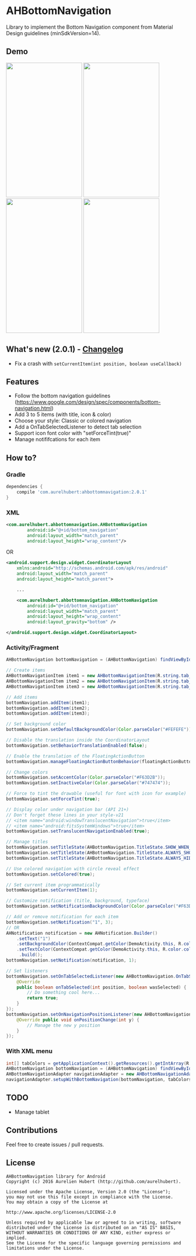 
# AHBottomNavigation
Library to implement the Bottom Navigation component from Material Design guidelines (minSdkVersion=14).

## Demo
<img src="https://raw.githubusercontent.com/aurelhubert/ahbottomnavigation/master/demo1.gif" width="208" height="368" /> <img src="https://raw.githubusercontent.com/aurelhubert/ahbottomnavigation/master/demo2.gif" width="208" height="368" /> <img src="https://raw.githubusercontent.com/aurelhubert/ahbottomnavigation/master/demo3.gif" width="208" height="368" /> <img src="https://raw.githubusercontent.com/aurelhubert/ahbottomnavigation/master/demo4.gif" width="208" height="368" />

## What's new (2.0.1) - [Changelog](https://github.com/aurelhubert/ahbottomnavigation/blob/master/CHANGELOG.md)
* Fix a crash with `setCurrentItem(int position, boolean useCallback)`

## Features
* Follow the bottom navigation guidelines (https://www.google.com/design/spec/components/bottom-navigation.html)
* Add 3 to 5 items (with title, icon & color)
* Choose your style: Classic or colored navigation
* Add a OnTabSelectedListener to detect tab selection
* Support icon font color with "setForceTint(true)"
* Manage notififcations for each item

## How to?

### Gradle
```groovy
dependencies {
    compile 'com.aurelhubert:ahbottomnavigation:2.0.1'
}
```
### XML
```xml
<com.aurelhubert.ahbottomnavigation.AHBottomNavigation
        android:id="@+id/bottom_navigation"
        android:layout_width="match_parent"
        android:layout_height="wrap_content"/>
```
OR
```xml
<android.support.design.widget.CoordinatorLayout
    xmlns:android="http://schemas.android.com/apk/res/android"
    android:layout_width="match_parent"
    android:layout_height="match_parent">

    ...

    <com.aurelhubert.ahbottomnavigation.AHBottomNavigation
        android:id="@+id/bottom_navigation"
        android:layout_width="match_parent"
        android:layout_height="wrap_content"
        android:layout_gravity="bottom" />

</android.support.design.widget.CoordinatorLayout>
```

### Activity/Fragment
```java
AHBottomNavigation bottomNavigation = (AHBottomNavigation) findViewById(R.id.bottom_navigation);

// Create items
AHBottomNavigationItem item1 = new AHBottomNavigationItem(R.string.tab_1, R.drawable.ic_maps_place, R.color.color_tab_1);
AHBottomNavigationItem item2 = new AHBottomNavigationItem(R.string.tab_2, R.drawable.ic_maps_local_bar, R.color.color_tab_2);
AHBottomNavigationItem item3 = new AHBottomNavigationItem(R.string.tab_3, R.drawable.ic_maps_local_restaurant, R.color.color_tab_3);

// Add items
bottomNavigation.addItem(item1);
bottomNavigation.addItem(item2);
bottomNavigation.addItem(item3);

// Set background color
bottomNavigation.setDefaultBackgroundColor(Color.parseColor("#FEFEFE"));

// Disable the translation inside the CoordinatorLayout
bottomNavigation.setBehaviorTranslationEnabled(false);

// Enable the translation of the FloatingActionButton
bottomNavigation.manageFloatingActionButtonBehavior(floatingActionButton);

// Change colors
bottomNavigation.setAccentColor(Color.parseColor("#F63D2B"));
bottomNavigation.setInactiveColor(Color.parseColor("#747474"));

// Force to tint the drawable (useful for font with icon for example)
bottomNavigation.setForceTint(true);

// Display color under navigation bar (API 21+)
// Don't forget these lines in your style-v21
// <item name="android:windowTranslucentNavigation">true</item>
// <item name="android:fitsSystemWindows">true</item>
bottomNavigation.setTranslucentNavigationEnabled(true);

// Manage titles
bottomNavigation.setTitleState(AHBottomNavigation.TitleState.SHOW_WHEN_ACTIVE);
bottomNavigation.setTitleState(AHBottomNavigation.TitleState.ALWAYS_SHOW);
bottomNavigation.setTitleState(AHBottomNavigation.TitleState.ALWAYS_HIDE);

// Use colored navigation with circle reveal effect
bottomNavigation.setColored(true);

// Set current item programmatically
bottomNavigation.setCurrentItem(1);

// Customize notification (title, background, typeface)
bottomNavigation.setNotificationBackgroundColor(Color.parseColor("#F63D2B"));

// Add or remove notification for each item
bottomNavigation.setNotification("1", 3);
// OR
AHNotification notification = new AHNotification.Builder()
    .setText("1")
    .setBackgroundColor(ContextCompat.getColor(DemoActivity.this, R.color.color_notification_back))
    .setTextColor(ContextCompat.getColor(DemoActivity.this, R.color.color_notification_text))
     .build();
bottomNavigation.setNotification(notification, 1);

// Set listeners
bottomNavigation.setOnTabSelectedListener(new AHBottomNavigation.OnTabSelectedListener() {
	@Override
	public boolean onTabSelected(int position, boolean wasSelected) {
		// Do something cool here...
        return true;
	}
});
bottomNavigation.setOnNavigationPositionListener(new AHBottomNavigation.OnNavigationPositionListener() {
	@Override public void onPositionChange(int y) {
		// Manage the new y position
	}
});
```

### With XML menu
```java
int[] tabColors = getApplicationContext().getResources().getIntArray(R.array.tab_colors);
AHBottomNavigation bottomNavigation = (AHBottomNavigation) findViewById(R.id.bottom_navigation);
AHBottomNavigationAdapter navigationAdapter = new AHBottomNavigationAdapter(this, R.menu.bottom_navigation_menu_3);
navigationAdapter.setupWithBottomNavigation(bottomNavigation, tabColors);
```

## TODO
* Manage tablet

## Contributions
Feel free to create issues / pull requests.

## License
```
AHBottomNavigation library for Android
Copyright (c) 2016 Aurelien Hubert (http://github.com/aurelhubert).

Licensed under the Apache License, Version 2.0 (the "License");
you may not use this file except in compliance with the License.
You may obtain a copy of the License at

http://www.apache.org/licenses/LICENSE-2.0

Unless required by applicable law or agreed to in writing, software
distributed under the License is distributed on an "AS IS" BASIS,
WITHOUT WARRANTIES OR CONDITIONS OF ANY KIND, either express or implied.
See the License for the specific language governing permissions and
limitations under the License.
```
